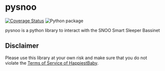 # pysnoo
[![Coverage Status](https://coveralls.io/repos/github/rado0x54/pysnoo/badge.svg?branch=develop)](https://coveralls.io/github/rado0x54/pysnoo?branch=develop)
![Python package](https://github.com/rado0x54/pysnoo/workflows/Python%20package/badge.svg)

pysnoo is a python library to interact with the SNOO Smart Sleeper Bassinet

## Disclaimer
Please use this library at your own risk and make sure that you do not violate the
[Terms of Service of HappiestBaby](https://www.happiestbaby.com/pages/terms-of-service).
